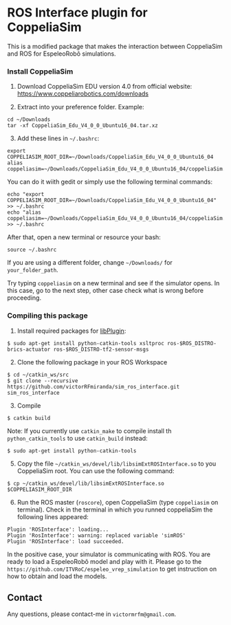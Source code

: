 # ROS Interface plugin for CoppeliaSim

This is a modified package that makes the interaction between CoppeliaSim and ROS for EspeleoRobô simulations.

### Install CoppeliaSim

1. Download CoppeliaSim EDU version 4.0 from official website: https://www.coppeliarobotics.com/downloads

2. Extract into your preference folder. Example:
```
cd ~/Downloads
tar -xf CoppeliaSim_Edu_V4_0_0_Ubuntu16_04.tar.xz
```

3. Add these lines in `~/.bashrc`:
```
export COPPELIASIM_ROOT_DIR=~/Downloads/CoppeliaSim_Edu_V4_0_0_Ubuntu16_04
alias coppeliasim=~/Downloads/CoppeliaSim_Edu_V4_0_0_Ubuntu16_04/coppeliaSim.sh
```

You can do it wiith gedit or simply use the following terminal commands:
```
echo "export COPPELIASIM_ROOT_DIR=~/Downloads/CoppeliaSim_Edu_V4_0_0_Ubuntu16_04" >> ~/.bashrc
echo "alias coppeliasim=~/Downloads/CoppeliaSim_Edu_V4_0_0_Ubuntu16_04/coppeliaSim.sh" >> ~/.bashrc
```

After that, open a new terminal or resource your bash:
```
source ~/.bashrc 
```

If you are using a different folder, change `~/Downloads/` for `your_folder_path`.

Try typing `coppeliasim` on a new terminal and see if the simulator opens. In this case, go to the next step, other case check what is wrong before proceeding.


### Compiling this package

1. Install required packages for [libPlugin](https://github.com/CoppeliaRobotics/libPlugin): 
  ```
  $ sudo apt-get install python-catkin-tools xsltproc ros-$ROS_DISTRO-brics-actuator ros-$ROS_DISTRO-tf2-sensor-msgs
  ```
 
2. Clone the following package in your ROS Workspace
```
$ cd ~/catkin_ws/src
$ git clone --recursive https://github.com/victorRFmiranda/sim_ros_interface.git sim_ros_interface
```

3. Compile
```
$ catkin build
```

Note: If you currently use `catkin_make` to compile install th `python_catkin_tools` to use `catkin_build` instead:
```
$ sudo apt-get install python-catkin-tools
```

5. Copy the file `~/catkin_ws/devel/lib/libsimExtROSInterface.so` to you CoppeliaSim root. You can use the following command:
```
$ cp ~/catkin_ws/devel/lib/libsimExtROSInterface.so $COPPELIASIM_ROOT_DIR
```

6. Run the ROS master (`roscore`), open CoppeliaSim (type `coppeliasim` on terminal). Check in the terminal in which you runned coppeliaSim the following lines appeared:
```
Plugin 'ROSInterface': loading...
Plugin 'RosInterface': warning: replaced variable 'simROS'
Plugin 'ROSInterface': load succeeded.

```
In the positive case, your simulator is communicating with ROS. You are ready to load a EspeleoRobô model and play with it. Please go to the `https://github.com/ITVRoC/espeleo_vrep_simulation` to get instruction on how to obtain and load the models.

## Contact

Any questions, please contact-me in ``victormrfm@gmail.com``.
